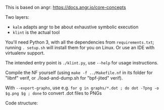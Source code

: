 This is based on angr: https://docs.angr.io/core-concepts

Two layers:
- `kalm` adapts angr to be about exhaustive symbolic execution
- `klint` is the actual tool

You'll need Python 3, with all the dependencies from `requirements.txt`; running `. setup.sh` will install them for you on Linux. Or use an IDE with virtualenv support.

The intended entry point is `./klint.py`, use `--help` for usage instructions.

Compile the NF yourself (using `make -f ../Makefile.nf` in its folder for "libnf" verif, or ./load-and-dump.sh for "bpf-jited" verif).

With `--export-graphs`, use e.g. `for g in graphs/*.dot ; do dot -Tpng -o $g.png $g ; done` to convert .dot files to PNGs

Code structure: <TODO>
